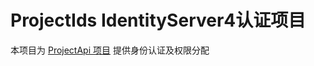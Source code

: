 # ProjectIds IdentityServer4认证项目
本项目为 [ProjectApi 项目](https://github.com/o527883184/ProjectApi) 提供身份认证及权限分配
